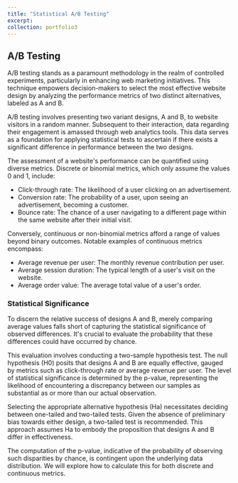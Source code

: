 ```yaml
---
title: "Statistical A/B Testing"
excerpt: 
collection: portfolio3
---
```


## A/B Testing

A/B testing stands as a paramount methodology in the realm of controlled experiments, particularly in enhancing web marketing initiatives. This technique empowers decision-makers to select the most effective website design by analyzing the performance metrics of two distinct alternatives, labeled as A and B.

A/B testing involves presenting two variant designs, A and B, to website visitors in a random manner. Subsequent to their interaction, data regarding their engagement is amassed through web analytics tools. This data serves as a foundation for applying statistical tests to ascertain if there exists a significant difference in performance between the two designs.

The assessment of a website's performance can be quantified using diverse metrics. Discrete or binomial metrics, which only assume the values 0 and 1, include:                       

* Click-through rate: The likelihood of a user clicking on an advertisement.                   
* Conversion rate: The probability of a user, upon seeing an advertisement, becoming a customer.            
* Bounce rate: The chance of a user navigating to a different page within the same website after their initial visit.                             

Conversely, continuous or non-binomial metrics afford a range of values beyond binary outcomes. Notable examples of continuous metrics encompass:     

* Average revenue per user: The monthly revenue contribution per user.
* Average session duration: The typical length of a user's visit on the website.
* Average order value: The average total value of a user's order.

### Statistical Significance

To discern the relative success of designs A and B, merely comparing average values falls short of capturing the statistical significance of observed differences. It's crucial to evaluate the probability that these differences could have occurred by chance.

This evaluation involves conducting a two-sample hypothesis test. The null hypothesis (H0) posits that designs A and B are equally effective, gauged by metrics such as click-through rate or average revenue per user. The level of statistical significance is determined by the p-value, representing the likelihood of encountering a discrepancy between our samples as substantial as or more than our actual observation.

Selecting the appropriate alternative hypothesis (Ha) necessitates deciding between one-tailed and two-tailed tests. Given the absence of preliminary bias towards either design, a two-tailed test is recommended. This approach assumes Ha to embody the proposition that designs A and B differ in effectiveness.

The computation of the p-value, indicative of the probability of observing such disparities by chance, is contingent upon the underlying data distribution. We will explore how to calculate this for both discrete and continuous metrics.
